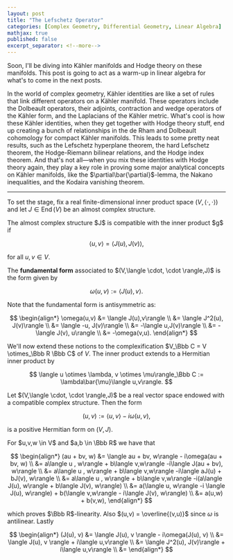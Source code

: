 ```yaml
---
layout: post
title: "The Lefschetz Operator"
categories: [Complex Geometry, Differential Geometry, Linear Algebra]
mathjax: true
published: false
excerpt_separator: <!--more-->
---
```


Soon, I'll be diving into Kähler manifolds and Hodge theory on these manifolds. This post is going to act as a warm-up in linear algebra for what's to come in the next posts.

<!--more-->

In the world of complex geometry, Kähler identities are like a set of rules that link different operators on a Kähler manifold. These operators include the Dolbeault operators, their adjoints, contraction and wedge operators of the Kähler form, and the Laplacians of the Kähler metric. What's cool is how these Kähler identities, when they get together with Hodge theory stuff, end up creating a bunch of relationships in the de Rham and Dolbeault cohomology for compact Kähler manifolds. This leads to some pretty neat results, such as the Lefschetz hyperplane theorem, the hard Lefschetz theorem, the Hodge-Riemann bilinear relations, and the Hodge index theorem. And that's not all—when you mix these identities with Hodge theory again, they play a key role in proving some major analytical concepts on Kähler manifolds, like the $\partial\bar{\partial}$-lemma, the Nakano inequalities, and the Kodaira vanishing theorem.

---

To set the stage, fix a real finite-dimensional inner product space $(V,\langle \cdot, \cdot \rangle)$ and let $J \in \operatorname{End}(V)$ be an almost complex structure.

<div class="definition">
The almost complex structure $J$ is compatible with the inner product $g$ if 

$$
\langle u, v \rangle = \langle J(u), J(v)\rangle,
$$

for all $u,v \in V$.
</div>


<div class="definition">
The <b>fundamental form</b> associated to $(V,\langle \cdot, \cdot \rangle,J)$ is the form given by

$$
\omega(u,v) := \langle J(u), v\rangle.
$$

</div>

Note that the fundamental form is antisymmetric as:

$$
\begin{align*}
\omega(u,v) &= \langle J(u),v\rangle \\
&= \langle J^2(u), J(v)\rangle \\
&= \langle -u, J(v)\rangle \\
&= -\langle u,J(v)\rangle \\
&= -\langle J(v), u\rangle \\
&= -\omega(v,u).
\end{align*}
$$

We'll now extend these notions to the complexification $V_\Bbb C = V \otimes_\Bbb R \Bbb C$ of $V$. The inner product extends to a Hermitian inner product by

$$
\langle u \otimes \lambda, v \otimes \mu\rangle_\Bbb C := \lambda\bar{\mu}\langle u,v\rangle.
$$

<div class="lemma">
Let $(V,\langle \cdot, \cdot \rangle,J)$ be a real vector space endowed with a compatible complex structure. Then the form 

$$
(u, v) := \langle u, v\rangle - i\omega(u,v),
$$

is a positive Hermitian form on $(V,J)$.
</div>

<div class="proof">
For $u,v,w \in V$ and $a,b \in \Bbb R$ we have that

$$
\begin{align*}
(au + bv, w) &= \langle au + bv, w\rangle - i\omega(au + bv, w) \\
&= a\langle u , w\rangle + b\langle v,w\rangle -i\langle J(au + bv), w\rangle \\
&= a\langle u , w\rangle + b\langle v,w\rangle -i\langle aJ(u) + bJ(v), w\rangle \\
&= a\langle u , w\rangle + b\langle v,w\rangle -i(a\langle J(u), w\rangle +  b\langle J(v), w\rangle) \\
&= a(\langle u, w\rangle -i \langle J(u), w\rangle) + b(\langle v,w\rangle - i\langle J(v), w\rangle) \\
&= a(u,w) + b(v,w),
\end{align*}
$$

which proves $\Bbb R$-linearity. Also $(u,v) = \overline{(v,u)}$ since $\omega$ is antilinear. Lastly

$$
\begin{align*}
(J(u), v) &= \langle J(u), v \rangle - i\omega(J(u), v) \\
&= \langle J(u), v \rangle + i\langle u,v\rangle \\
&= \langle J^2(u), J(v)\rangle + i\langle u,v\rangle \\
&= 
\end{align*}
$$

</div>